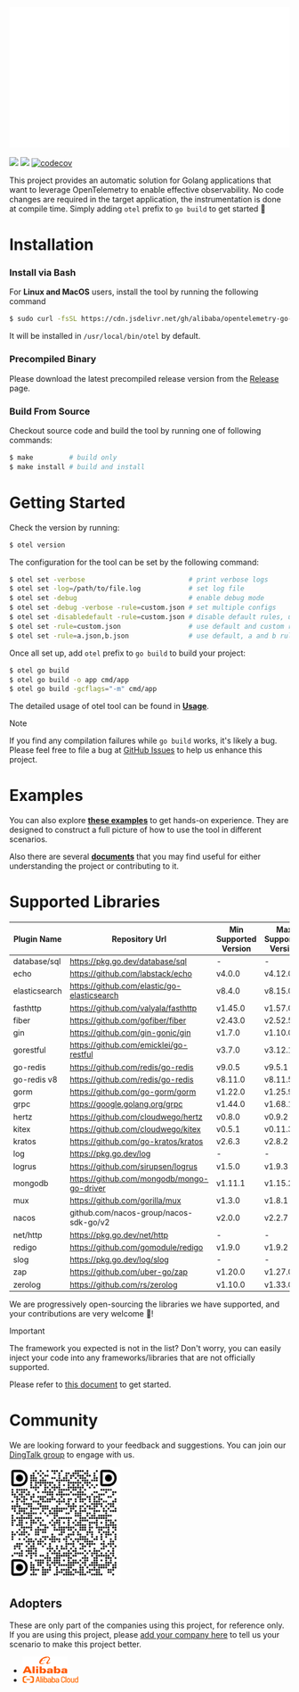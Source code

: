 ![](docs/anim-logo.svg)

[![](https://shields.io/badge/Docs-English-blue?logo=Read%20The%20Docs)](./docs/README.md)
[![](https://shields.io/badge/Readme-中文-blue?logo=Read%20The%20Docs)](./docs/README_CN.md)
[![codecov](https://codecov.io/gh/alibaba/opentelemetry-go-auto-instrumentation/branch/main/graph/badge.svg)](https://codecov.io/gh/alibaba/opentelemetry-go-auto-instrumentation)

This project provides an automatic solution for Golang applications that want to
leverage OpenTelemetry to enable effective observability. No code changes are
required in the target application, the instrumentation is done at compile
time. Simply adding `otel` prefix to `go build` to get started :rocket:

# Installation

### Install via Bash
For **Linux and MacOS** users, install the tool by running the following command
```bash
$ sudo curl -fsSL https://cdn.jsdelivr.net/gh/alibaba/opentelemetry-go-auto-instrumentation@main/install.sh | sudo bash
```
It will be installed in `/usr/local/bin/otel` by default.

### Precompiled Binary

Please download the latest precompiled release version from
the [Release](https://github.com/alibaba/opentelemetry-go-auto-instrumentation/releases)
page.

### Build From Source

Checkout source code and build the tool by running one of following commands:

```bash
$ make         # build only
$ make install # build and install
```

# Getting Started

Check the version by running:
```bash
$ otel version
```

The configuration for the tool can be set by the following command:

```bash
$ otel set -verbose                          # print verbose logs
$ otel set -log=/path/to/file.log            # set log file
$ otel set -debug                            # enable debug mode
$ otel set -debug -verbose -rule=custom.json # set multiple configs
$ otel set -disabledefault -rule=custom.json # disable default rules, use custom rules only
$ otel set -rule=custom.json                 # use default and custom rules
$ otel set -rule=a.json,b.json               # use default, a and b rules
```

Once all set up, add `otel` prefix to `go build` to build your project:

```bash
$ otel go build
$ otel go build -o app cmd/app
$ otel go build -gcflags="-m" cmd/app
```

The detailed usage of otel tool can be found in [**Usage**](./docs/usage.md).

> [!NOTE]
> If you find any compilation failures while `go build` works, it's likely a bug.
> Please feel free to file a bug
> at [GitHub Issues](https://github.com/alibaba/opentelemetry-go-auto-instrumentation/issues)
> to help us enhance this project.

# Examples

You can also explore [**these examples**](./example/) to get hands-on experience. They are designed to construct a full picture of how to use the tool in different scenarios.

Also there are several [**documents**](./docs) that you may find useful for either understanding the project or contributing to it.

# Supported Libraries

| Plugin Name   | Repository Url                             | Min Supported Version | Max Supported Version |
|---------------| ------------------------------------------ |-----------------------|-----------------------|
| database/sql  | https://pkg.go.dev/database/sql            | -                     | -                     |
| echo          | https://github.com/labstack/echo           | v4.0.0                | v4.12.0               |
| elasticsearch | https://github.com/elastic/go-elasticsearch| v8.4.0                | v8.15.0               |
| fasthttp      | https://github.com/valyala/fasthttp        | v1.45.0               | v1.57.0               |
| fiber         | https://github.com/gofiber/fiber           | v2.43.0               | v2.52.5               |
| gin           | https://github.com/gin-gonic/gin           | v1.7.0                | v1.10.0               |
| gorestful     | https://github.com/emicklei/go-restful     | v3.7.0                | v3.12.1               |
| go-redis      | https://github.com/redis/go-redis          | v9.0.5                | v9.5.1                |
| go-redis v8   | https://github.com/redis/go-redis          | v8.11.0               | v8.11.5               |
| gorm          | https://github.com/go-gorm/gorm            | v1.22.0               | v1.25.9               |
| grpc          | https://google.golang.org/grpc             | v1.44.0               | v1.68.1               |
| hertz         | https://github.com/cloudwego/hertz         | v0.8.0                | v0.9.2                |
| kitex         | https://github.com/cloudwego/kitex         | v0.5.1                | v0.11.3               |
| kratos        | https://github.com/go-kratos/kratos        | v2.6.3                | v2.8.2                |
| log           | https://pkg.go.dev/log                     | -                     | -                     |
| logrus        | https://github.com/sirupsen/logrus         | v1.5.0                | v1.9.3                |
| mongodb       | https://github.com/mongodb/mongo-go-driver | v1.11.1               | v1.15.2               |
| mux           | https://github.com/gorilla/mux             | v1.3.0                | v1.8.1                |
| nacos         | github.com/nacos-group/nacos-sdk-go/v2     | v2.0.0                | v2.2.7                |
| net/http      | https://pkg.go.dev/net/http                | -                     | -                     |
| redigo        | https://github.com/gomodule/redigo         | v1.9.0                | v1.9.2                |
| slog          | https://pkg.go.dev/log/slog                | -                     | -                     |
| zap           | https://github.com/uber-go/zap             | v1.20.0               | v1.27.0               |
| zerolog       | https://github.com/rs/zerolog              | v1.10.0               | v1.33.0               |

We are progressively open-sourcing the libraries we have supported, and your contributions are very welcome 💖!

> [!IMPORTANT]
> The framework you expected is not in the list? Don't worry, you can easily inject your code into any frameworks/libraries that are not officially supported.
>
> Please refer to [this document](./docs/how-to-add-a-new-rule.md) to get started.

# Community

We are looking forward to your feedback and suggestions. You can join
our [DingTalk group](https://qr.dingtalk.com/action/joingroup?code=v1,k1,GyDX5fUTYnJ0En8MrVbHBYTGUcPXJ/NdsmLODGibd0w=&_dt_no_comment=1&origin=11? )
to engage with us.

<img src="docs/dingtalk.png" height="200">

## Adopters

These are only part of the companies using this project, for reference only. If you are using this project, please [add your company here](https://github.com/alibaba/opentelemetry-go-auto-instrumentation/issues/225) to tell us your scenario to make this project better.

- <img src="./docs/alibaba.png" width="80">
- <img src="./docs/aliyun.png" width="100">